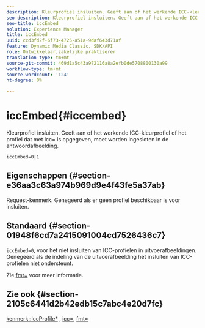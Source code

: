 ```yaml
---
description: Kleurprofiel insluiten. Geeft aan of het werkende ICC-kleurprofiel of het profiel dat met icc= is opgegeven, moet worden ingesloten in de antwoordafbeelding.
seo-description: Kleurprofiel insluiten. Geeft aan of het werkende ICC-kleurprofiel of het profiel dat met icc= is opgegeven, moet worden ingesloten in de antwoordafbeelding.
seo-title: iccEmbed
solution: Experience Manager
title: iccEmbed
uuid: ccd3fd2f-6f73-4725-a51a-9daf643d71af
feature: Dynamic Media Classic, SDK/API
role: Ontwikkelaar,zakelijke praktiserer
translation-type: tm+mt
source-git-commit: 469d1a5c43a972116a8a2efb0de5708800130a99
workflow-type: tm+mt
source-wordcount: '124'
ht-degree: 0%

---
```



# iccEmbed{#iccembed}

Kleurprofiel insluiten. Geeft aan of het werkende ICC-kleurprofiel of het profiel dat met icc= is opgegeven, moet worden ingesloten in de antwoordafbeelding.

`iccEmbed=0|1`

## Eigenschappen {#section-e36aa3c63a974b969d9e4f43fe5a37ab}

Request-kenmerk. Genegeerd als er geen profiel beschikbaar is voor insluiten.

## Standaard {#section-01948f6cd7a2415091004cd7526436c7}

`iccEmbed=0`, voor het niet insluiten van ICC-profielen in uitvoerafbeeldingen. Genegeerd als de indeling van de uitvoerafbeelding het insluiten van ICC-profielen niet ondersteunt.

Zie [fmt=](../../../../../is-api/http-ref/image-serving-api-ref/c-http-protocol-reference/c-command-reference/r-is-http-fmt.md#reference-cdf10043423b45ba9fe15157fb3ae37a) voor meer informatie.

## Zie ook {#section-2105c6441d2b42edb15c7abc4e20d7fc}

[kenmerk::IccProfile*](../../../../../is-api/image-catalog/image-serving-api-ref/c-image-catalog-reference/c-icc-profile-map-reference/c-icc-profile-map-reference.md#concept-57b9148ce55249cd825cb7ee19ed057c) ,  [icc=](../../../../../is-api/http-ref/image-serving-api-ref/c-http-protocol-reference/c-command-reference/r-icc.md#reference-182b5679e21e4df3b4d330535a5a7517),  [fmt=](../../../../../is-api/http-ref/image-serving-api-ref/c-http-protocol-reference/c-command-reference/r-is-http-fmt.md#reference-cdf10043423b45ba9fe15157fb3ae37a)
